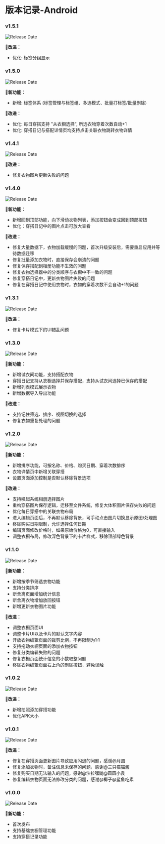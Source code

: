 # 版本记录-Android

### v1.5.1
![Release Date](https://img.shields.io/badge/Release_Date-Sep_18,_2025-0080FF?style=flat&logoWidth=1)

**💅改进：**
* 优化: 标签分组显示


### v1.5.0
![Release Date](https://img.shields.io/badge/Release_Date-Sep_18,_2025-0080FF?style=flat&logoWidth=1)

**🥳新功能：**
* 新增: 标签体系 (标签管理与标签组、多选模式、批量打标签/批量删除)

**💅改进：**
* 优化: 每日穿搭支持 \"从衣橱选择\", 所选衣物穿着次数自动+1
* 优化: 穿搭日记与搭配详情页均支持点击关联衣物跳转衣物详情

### v1.4.1
![Release Date](https://img.shields.io/badge/Release_Date-Sep_01,_2025-0080FF?style=flat&logoWidth=1)

**💅改进：**
* 修复衣物图片更新失败的问题


### v1.4.0
![Release Date](https://img.shields.io/badge/Release_Date-Aug_09,_2025-0080FF?style=flat&logoWidth=1)

**🥳新功能：**
* 新增回到顶部功能，向下滑动衣物列表，添加按钮会变成回到顶部按钮
* 优化：穿搭日记中的图片点击可放大查看


**💅改进：**
* 修复大量数据下，衣物加载缓慢的问题，首次升级安装后，需要重启应用并等待数据迁移
* 修复批量添加衣物时，直接保存会崩溃的问题
* 修复保存搭配到相册功能不生效的问题
* 修复衣物选择器中的分类顺序与衣橱中不一致的问题
* 修复穿搭日记中，更新衣物图片失败的问题
* 修复在穿搭日记中使用衣物时，衣物的穿着次数不会自动+1的问题


### v1.3.1
![Release Date](https://img.shields.io/badge/Release_Date-June_14,_2025-0080FF?style=flat&logoWidth=1)

**💅改进：**
* 修复卡片模式下的UI错乱问题


### v1.3.0
![Release Date](https://img.shields.io/badge/Release_Date-June_14,_2025-0080FF?style=flat&logoWidth=1)

**🥳新功能：**
* 新增试衣间功能，支持搭配衣物
* 穿搭日记支持从衣橱选择并保存搭配，支持从试衣间选择已保存的搭配
* 新增列表模式展示衣物
* 新增数据导入导出功能

**💅改进：**
* 支持记住筛选、排序、视图切换的选择
* 修复衣物重复处理的问题

### v1.2.0

![Release Date](https://img.shields.io/badge/Release_Date-May_17,_2025-0080FF?style=flat&logoWidth=1)

**🥳新功能：**

* 新增排序功能，可按名称、价格、购买日期、穿着次数排序
* 衣物详情页中新增关联穿搭
* 设置页面添加控制是否默认移除背景选项

**💅改进：**
* 支持唤起系统相册选择图片
* 重构穿搭图片保存逻辑，迁移至文件系统，修复大体积图片保存失败的问题
* 优化每日穿搭中的关联衣物布局
* 进入编辑页面后，不再默认移除背景，可手动点击图片切换显示原图/处理图
* 移除购买日期限制，允许选择任何日期
* 编辑页面修改价格时，如果原始价格为0，可直接输入
* 调整衣橱布局，修改深色背景下的卡片样式，移除顶部绿色背景


### v1.1.0
![Release Date](https://img.shields.io/badge/Release_Date-May_6,_2025-0080FF?style=flat&logoWidth=1)

**🥳新功能：**

* 新增按季节筛选衣物功能
* 支持分类排序
* 断舍离页面增加统计信息
* 断舍离衣物增加放回按钮
* 新增更新衣物图片功能

**💅改进：**
* 调整衣橱页面UI
* 调整卡片UI以及卡片的默认文字内容
* 开放衣物编辑页面的裁剪比例，不再限制为1:1
* 支持拖动衣橱页面的添加衣物按钮
* 修复分类编辑失败的问题
* 修复衣橱页面统计信息的小数取整问题
* 移除衣物编辑页面右上角的删除按钮，避免误触


### v1.0.2
![Release Date](https://img.shields.io/badge/Release_Date-April_20,_2025-0080FF?style=flat&logoWidth=1)

**💅改进：**
* 新增拍照添加穿搭功能
* 优化APK大小


### v1.0.1 
![Release Date](https://img.shields.io/badge/Release_Date-April_20,_2025-0080FF?style=flat&logoWidth=1)

**💅改进：**
* 修复在穿搭页面更新图片导致应用闪退的问题，感谢@月圆
* 修复添加衣物时，备注信息未保存的问题，感谢@三只猫猫酱
* 修复购买日期无法输入的问题，感谢@沙拉嘿鼬@圆圆小袁
* 修复编辑衣物页面无法修改分类的问题，感谢@椰子@鲨鱼吃素


### v1.0.0 
![Release Date](https://img.shields.io/badge/Release_Date-April_19,_2025-0080FF?style=flat&logoWidth=1)

**🥳新功能：**
* 首次发布
* 支持基础衣橱管理功能
* 支持穿搭记录功能


